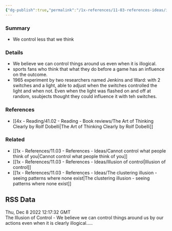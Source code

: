 ```yaml
---
{"dg-publish":true,"permalink":"/1x-references/11-03-references-ideas/illusion-of-control/","dgHomeLink":true,"dgPassFrontmatter":false,"dgShowBacklinks":true,"dgShowLocalGraph":false,"dgShowInlineTitle":true}
---
```



### Summary
- We control less that we think

### Details
- We believe we can control things around us even when it is illogical.
- sports fans who think that what they do before a game has an influence on the outcome.
- 1965 experiment by two researchers named Jenkins and Ward: with 2 switches and a light, able to adjust when the switches controlled the light and when not. Even when the light was flashed on and off at random, ssubjects thought they could influence it with teh switches.

### References
- [[4x - Reading/41.02 - Reading - Book reviews/The Art of Thinking Clearly by Rolf Dobelli|The Art of Thinking Clearly by Rolf Dobelli]]
### Related
- [[1x - References/11.03 - References - Ideas/Cannot control what people think of you|Cannot control what people think of you]]
- [[1x - References/11.03 - References - Ideas/Illusion of control|Illusion of control]]
- [[1x - References/11.03 - References - Ideas/The clustering illusion - seeing patterns where none exist|The clustering illusion - seeing patterns where none exist]]

## RSS Data
<div class='date'>Thu, Dec 8 2022 12:17:32 GMT</div>
<div class='description'>The Illusion of Control - We believe we can control things around us by our actions even when it is clearly illogical.....</div>